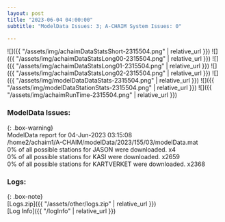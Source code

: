 ```yaml
---
layout: post
title: "2023-06-04 04:00:00"
subtitle: "ModelData Issues: 3; A-CHAIM System Issues: 0"

---
```


![]({{ "/assets/img/achaimDataStatsShort-2315504.png" | relative_url }})
![]({{ "/assets/img/achaimDataStatsLong00-2315504.png" | relative_url }})
![]({{ "/assets/img/achaimDataStatsLong01-2315504.png" | relative_url }})
![]({{ "/assets/img/achaimDataStatsLong02-2315504.png" | relative_url }})
![]({{ "/assets/img/modelDataDataStats-2315504.png" | relative_url }})
![]({{ "/assets/img/modelDataStationStats-2315504.png" | relative_url }})
![]({{ "/assets/img/achaimRunTime-2315504.png" | relative_url }})


### ModelData Issues:  
  
{: .box-warning}  
 ModelData report for 04-Jun-2023 03:15:08   
 /home2/achaim1/A-CHAIM/modelData/2023/155/03/modelData.mat   
 0% of all possible stations for JASON were downloaded. x4   
 0% of all possible stations for KASI were downloaded. x2659   
 0% of all possible stations for KARTVERKET were downloaded. x2368   
  


### Logs:  
  
{: .box-note}  
[Logs.zip]({{ "/assets/other/logs.zip" | relative_url }})  
[Log Info]({{ "/logInfo" | relative_url }})  
